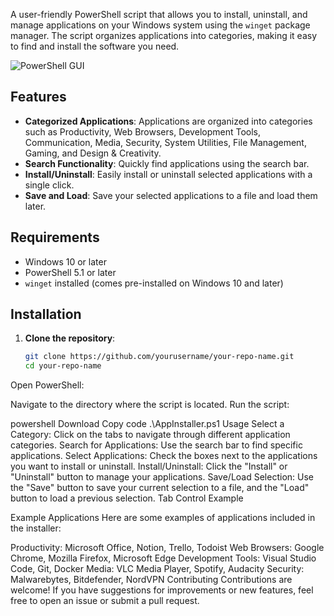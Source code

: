 
A user-friendly PowerShell script that allows you to install, uninstall, and manage applications on your Windows system using the `winget` package manager. The script organizes applications into categories, making it easy to find and install the software you need.

![PowerShell GUI](https://www.powershellmagazine.com/wp-content/uploads/2014/06/psgui.png)

## Features

- **Categorized Applications**: Applications are organized into categories such as Productivity, Web Browsers, Development Tools, Communication, Media, Security, System Utilities, File Management, Gaming, and Design & Creativity.
- **Search Functionality**: Quickly find applications using the search bar.
- **Install/Uninstall**: Easily install or uninstall selected applications with a single click.
- **Save and Load**: Save your selected applications to a file and load them later.

## Requirements

- Windows 10 or later
- PowerShell 5.1 or later
- `winget` installed (comes pre-installed on Windows 10 and later)

## Installation

1. **Clone the repository**:
   ```bash
   git clone https://github.com/yourusername/your-repo-name.git
   cd your-repo-name
Open PowerShell:

Navigate to the directory where the script is located.
Run the script:

powershell
Download
Copy code
.\AppInstaller.ps1
Usage
Select a Category: Click on the tabs to navigate through different application categories.
Search for Applications: Use the search bar to find specific applications.
Select Applications: Check the boxes next to the applications you want to install or uninstall.
Install/Uninstall: Click the "Install" or "Uninstall" button to manage your applications.
Save/Load Selection: Use the "Save" button to save your current selection to a file, and the "Load" button to load a previous selection.
Tab Control Example

Example Applications
Here are some examples of applications included in the installer:

Productivity: Microsoft Office, Notion, Trello, Todoist
Web Browsers: Google Chrome, Mozilla Firefox, Microsoft Edge
Development Tools: Visual Studio Code, Git, Docker
Media: VLC Media Player, Spotify, Audacity
Security: Malwarebytes, Bitdefender, NordVPN
Contributing
Contributions are welcome! If you have suggestions for improvements or new features, feel free to open an issue or submit a pull request.
